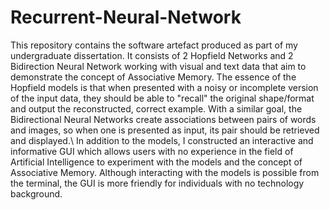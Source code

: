 # Recurrent-Neural-Network
This repository contains the software artefact produced as part of my undergraduate dissertation. It consists of 2 Hopfield Networks and 2 Bidirection Neural Network working with visual and text data that aim to demonstrate the concept of Associative Memory. The essence of the Hopfield models is that when presented with a noisy or incomplete version of the input data, they should be able to "recall" the original shape/format and output the reconstructed, correct example. With a similar goal, the Bidirectional Neural Networks create associations between pairs of words and images, so when one is presented as input, its pair should be retrieved and displayed.\\
In addition to the models, I constructed an interactive and informative GUI which allows users with no experience in the field of Artificial Intelligence to experiment with the models and the concept of Associative Memory. Although interacting with the models is possible from the terminal, the GUI is more friendly for individuals with no technology background.